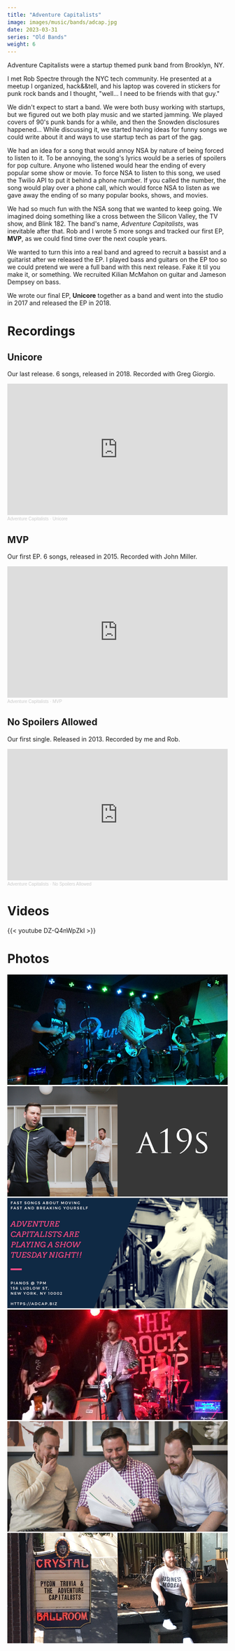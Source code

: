 ```yaml
---
title: "Adventure Capitalists"
image: images/music/bands/adcap.jpg
date: 2023-03-31
series: "Old Bands"
weight: 6
---
```


Adventure Capitalists were a startup themed punk band from Brooklyn, NY.

I met Rob Spectre through the NYC tech community. He presented at a meetup I organized, hack&&tell, and his laptop was covered in stickers for punk rock bands and I thought, "well... I need to be friends with that guy."

We didn't expect to start a band. We were both busy working with startups, but we figured out we both play music and we started jamming. We played covers of 90's punk bands for a while, and then the Snowden disclosures happened... While discussing it, we started having ideas for funny songs we could write about it and ways to use startup tech as part of the gag.

We had an idea for a song that would annoy NSA by nature of being forced to listen to it. To be annoying, the song's lyrics would be a series of spoilers for pop culture. Anyone who listened would hear the ending of every popular some show or movie. To force NSA to listen to this song, we used the Twilio API to put it behind a phone number. If you called the number, the song would play over a phone call, which would force NSA to listen as we gave away the ending of so many popular books, shows, and movies.

We had so much fun with the NSA song that we wanted to keep going. We imagined doing something like a cross between the Silicon Valley, the TV show, and Blink 182. The band's name, _Adventure Capitalists_, was inevitable after that. Rob and I wrote 5 more songs and tracked our first EP, **MVP**, as we could find time over the next couple years.

We wanted to turn this into a real band and agreed to recruit a bassist and a guitarist after we released the EP. I played bass and guitars on the EP too so we could pretend we were a full band with this next release. Fake it til you make it, or something. We recruited Kilian McMahon on guitar and Jameson Dempsey on bass.

We wrote our final EP, **Unicore** together as a band and went into the studio in 2017 and released the EP in 2018.


# Recordings

## Unicore

Our last release. 6 songs, released in 2018. Recorded with Greg Giorgio.

<iframe width="100%" height="300" scrolling="no" frameborder="no" allow="autoplay" src="https://w.soundcloud.com/player/?url=https%3A//api.soundcloud.com/playlists/886516540&color=%23ff5500&auto_play=false&hide_related=false&show_comments=true&show_user=true&show_reposts=false&show_teaser=true&visual=true"></iframe><div style="font-size: 10px; color: #cccccc;line-break: anywhere;word-break: normal;overflow: hidden;white-space: nowrap;text-overflow: ellipsis; font-family: Interstate,Lucida Grande,Lucida Sans Unicode,Lucida Sans,Garuda,Verdana,Tahoma,sans-serif;font-weight: 100;"><a href="https://soundcloud.com/adventurecapitalists" title="Adventure Capitalists" target="_blank" style="color: #cccccc; text-decoration: none;">Adventure Capitalists</a> · <a href="https://soundcloud.com/adventurecapitalists/sets/unicore" title="Unicore" target="_blank" style="color: #cccccc; text-decoration: none;">Unicore</a></div>


## MVP

Our first EP. 6 songs, released in 2015. Recorded with John Miller.

<iframe width="100%" height="300" scrolling="no" frameborder="no" allow="autoplay" src="https://w.soundcloud.com/player/?url=https%3A//api.soundcloud.com/playlists/133452560&color=%23ff5500&auto_play=false&hide_related=false&show_comments=true&show_user=true&show_reposts=false&show_teaser=true&visual=true"></iframe><div style="font-size: 10px; color: #cccccc;line-break: anywhere;word-break: normal;overflow: hidden;white-space: nowrap;text-overflow: ellipsis; font-family: Interstate,Lucida Grande,Lucida Sans Unicode,Lucida Sans,Garuda,Verdana,Tahoma,sans-serif;font-weight: 100;"><a href="https://soundcloud.com/adventurecapitalists" title="Adventure Capitalists" target="_blank" style="color: #cccccc; text-decoration: none;">Adventure Capitalists</a> · <a href="https://soundcloud.com/adventurecapitalists/sets/mvp" title="MVP" target="_blank" style="color: #cccccc; text-decoration: none;">MVP</a></div>


## No Spoilers Allowed

Our first single. Released in 2013. Recorded by me and Rob.

<iframe width="100%" height="300" scrolling="no" frameborder="no" allow="autoplay" src="https://w.soundcloud.com/player/?url=https%3A//api.soundcloud.com/tracks/102343071&color=%23ff5500&auto_play=false&hide_related=false&show_comments=true&show_user=true&show_reposts=false&show_teaser=true&visual=true"></iframe><div style="font-size: 10px; color: #cccccc;line-break: anywhere;word-break: normal;overflow: hidden;white-space: nowrap;text-overflow: ellipsis; font-family: Interstate,Lucida Grande,Lucida Sans Unicode,Lucida Sans,Garuda,Verdana,Tahoma,sans-serif;font-weight: 100;"><a href="https://soundcloud.com/adventurecapitalists" title="Adventure Capitalists" target="_blank" style="color: #cccccc; text-decoration: none;">Adventure Capitalists</a> · <a href="https://soundcloud.com/adventurecapitalists/no-spoilers-allowed-demo" title="No Spoilers Allowed" target="_blank" style="color: #cccccc; text-decoration: none;">No Spoilers Allowed</a></div>


# Videos

{{< youtube DZ-Q4nWpZkI >}}


# Photos

<img src="live-pianos.jpg">
<img src="a19s-james-rob.jpg">
<img src="show-flier.jpg">
<img src="live-rock-shop.jpg">
<img src="band-reading-reports.jpg">
<img src="pycon.jpg">
